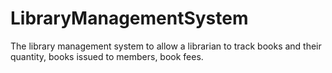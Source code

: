 # LibraryManagementSystem
The library management system to allow a librarian to track books and their quantity, books issued to members, book fees.
